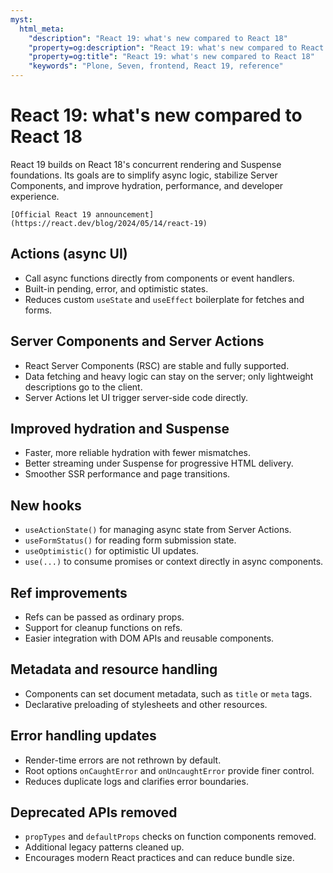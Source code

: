 ```yaml
---
myst:
  html_meta:
    "description": "React 19: what's new compared to React 18"
    "property=og:description": "React 19: what's new compared to React 18"
    "property=og:title": "React 19: what's new compared to React 18"
    "keywords": "Plone, Seven, frontend, React 19, reference"
---
```


# React 19: what's new compared to React 18

React 19 builds on React 18's concurrent rendering and Suspense foundations.
Its goals are to simplify async logic, stabilize Server Components, and improve hydration, performance, and developer experience.

```{seealso}
[Official React 19 announcement](https://react.dev/blog/2024/05/14/react-19)
```

## Actions (async UI)

-	Call async functions directly from components or event handlers.
-	Built-in pending, error, and optimistic states.
-	Reduces custom `useState` and `useEffect` boilerplate for fetches and forms.

## Server Components and Server Actions

-	React Server Components (RSC) are stable and fully supported.
-	Data fetching and heavy logic can stay on the server; only lightweight descriptions go to the client.
-	Server Actions let UI trigger server-side code directly.

## Improved hydration and Suspense

-	Faster, more reliable hydration with fewer mismatches.
-	Better streaming under Suspense for progressive HTML delivery.
-	Smoother SSR performance and page transitions.

## New hooks

-	`useActionState()` for managing async state from Server Actions.
-	`useFormStatus()` for reading form submission state.
-	`useOptimistic()` for optimistic UI updates.
-	`use(...)` to consume promises or context directly in async components.

## Ref improvements

-	Refs can be passed as ordinary props.
-	Support for cleanup functions on refs.
-	Easier integration with DOM APIs and reusable components.

## Metadata and resource handling

-	Components can set document metadata, such as `title` or `meta` tags.
-	Declarative preloading of stylesheets and other resources.

## Error handling updates

-	Render-time errors are not rethrown by default.
-	Root options `onCaughtError` and `onUncaughtError` provide finer control.
-	Reduces duplicate logs and clarifies error boundaries.

## Deprecated APIs removed

-	`propTypes` and `defaultProps` checks on function components removed.
-	Additional legacy patterns cleaned up.
-	Encourages modern React practices and can reduce bundle size.
